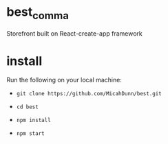 # best<sub>comma</sub>
Storefront built on React-create-app framework
# install
Run the following on your local machine:

* `git clone https://github.com/MicahDunn/best.git`

* `cd best`

* `npm install`

* `npm start`
